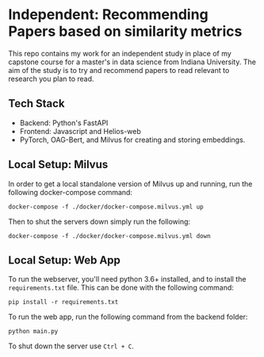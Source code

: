# Independent: Recommending Papers based on similarity metrics
This repo contains my work for an independent study in place of my capstone course for a master's in data science from Indiana University. The aim of the study is to try and recommend papers to read relevant to research you plan to read.

## Tech Stack
* Backend: Python's FastAPI
* Frontend: Javascript and Helios-web
* PyTorch, OAG-Bert, and Milvus for creating and storing embeddings.

## Local Setup: Milvus
In order to get a local standalone version of Milvus up and running, run the following docker-compose command:

`docker-compose -f ./docker/docker-compose.milvus.yml up`

Then to shut the servers down simply run the following:

`docker-compose -f ./docker/docker-compose.milvus.yml down`

## Local Setup: Web App
To run the webserver, you'll need python 3.6+ installed, and to install the `requirements.txt` file. This can be done with the following command:

`pip install -r requirements.txt`

To run the web app, run the following command from the backend folder:

`python main.py`

To shut down the server use `Ctrl + C`.
